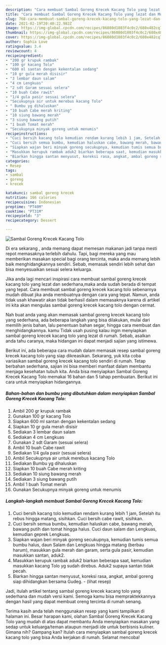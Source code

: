 ```yaml
---
description: "Cara membuat Sambal Goreng Krecek Kacang Tolo yang lezat dan Mudah Dibuat"
title: "Cara membuat Sambal Goreng Krecek Kacang Tolo yang lezat dan Mudah Dibuat"
slug: 768-cara-membuat-sambal-goreng-krecek-kacang-tolo-yang-lezat-dan-mudah-dibuat
date: 2021-02-19T20:40:22.982Z
image: https://img-global.cpcdn.com/recipes/86080d1803f4c0c2/680x482cq70/sambal-goreng-krecek-kacang-tolo-foto-resep-utama.jpg
thumbnail: https://img-global.cpcdn.com/recipes/86080d1803f4c0c2/680x482cq70/sambal-goreng-krecek-kacang-tolo-foto-resep-utama.jpg
cover: https://img-global.cpcdn.com/recipes/86080d1803f4c0c2/680x482cq70/sambal-goreng-krecek-kacang-tolo-foto-resep-utama.jpg
author: Sophia Love
ratingvalue: 3.4
reviewcount: 4
recipeingredient:
- "200 gr krupuk rambak"
- "100 gr kacang Tolo"
- "600 ml santan dengan kekentalan sedang"
- "10 gr gula merah disisir"
- "3 lembar daun salam"
- "4 cm Lengkuas"
- "2 sdt Garam sesuai selera"
- "10 buah Cabe rawit"
- "1/4 gula pasir sesuai selera"
- "Secukupnya air untuk merebus kacang Tolo"
- " Bumbu yg dihaluskan"
- "10 buah Cabe merah kriting"
- "10 siung bawang merah"
- "3 siung bawang putih"
- "1 buah Tomat merah"
- "Secukupnya minyak goreng untuk menumis"
recipeinstructions:
- "Cuci bersih kacang tolo kemudian rendam kurang lebih 1 jam, Setelah itu rebus hingga matang, sisihkan. Cuci bersih cabe rawit, sisihkan."
- "Cuci bersih semua bumbu, kemudian haluskan cabe, bawang merah, bawang putih dan tomat hingga halus. Cuci daun salam dan Lengkuas, kemudian geprek Lengkuas."
- "Siapkan wajan beri minyak goreng secukupnya, kemudian tumis semua bumbu halus, daun Salam dan Lengkuas hingga matang (berbau harum), masukkan gula merah dan garam, serta gula pasir, kemudian masukkan santan, aduk2."
- "Masukkan kerupuk rambak aduk2 biarkan beberapa saat, kemudian masukkan kacang Tolo yg sudah direbus. Aduk2 supaya santan tidak pecah."
- "Biarkan hingga santan menyusut, koreksi rasa, angkat, ambal goreng siap dihidangkan bersama Gudeg.           (lihat resep)"
categories:
- Resep
tags:
- sambal
- goreng
- krecek

katakunci: sambal goreng krecek 
nutrition: 166 calories
recipecuisine: Indonesian
preptime: "PT40M"
cooktime: "PT31M"
recipeyield: "3"
recipecategory: Dessert

---
```



![Sambal Goreng Krecek Kacang Tolo](https://img-global.cpcdn.com/recipes/86080d1803f4c0c2/680x482cq70/sambal-goreng-krecek-kacang-tolo-foto-resep-utama.jpg)

Di era  sekarang , anda memang dapat memesan makanan jadi tanpa mesti repot memasaknya terlebih dahulu. Tapi, bagi mereka yang mau memberikan masakan special bagi orang tercinta, maka anda memang lebih baik menghidangkannya sendiri. Sebab, memasak sendiri lebih sehat dan bisa menyesuaikan sesuai selera keluarga.

Jika anda lagi mencari inspirasi cara membuat sambal goreng krecek kacang tolo yang lezat dan sederhana,maka anda sudah berada di tempat yang tepat. Cara membuat sambal goreng krecek kacang tolo  sebenarnya mudah dibuat jika anda membuatnya dengan cara yang tepat. Namun, anda tidak usah khawatir akan tidak berhasil dalam memasaknya 
karena di artikel ini kita akan mengulas sambal goreng krecek kacang tolo dengan cermat.  



Nah buat anda yang akan memasak sambal goreng krecek kacang tolo yang sederhana, ada beberapa langkah yang bisa dilakukan, mulai dari memilih jenis bahan, lalu penentuan bahan segar, hingga cara membuat dan menghidangkannya. kamu Tidak usah pusing kalau ingin menyiapkan sambal goreng krecek kacang tolo yang lezat di rumah. Sebab, asalkan anda  tahu caranya, maka hidangan ini dapat menjadi sajian yang istimewa.

Berikut ini, ada beberapa cara mudah dalam memasak resep sambal goreng krecek kacang tolo yang siap dikreasikan. Sekarang, yuk kita coba variasikan sambal goreng krecek kacang tolo sendiri di rumah. Tetap berbahan sederhana, sajian ini bisa memberi manfaat dalam membantu menjaga kesehatan tubuh kita. Anda bisa menyiapkan Sambal Goreng Krecek Kacang Tolo memakai 16 bahan dan 5 tahap pembuatan. Berikut ini cara untuk menyiapkan hidangannya.

<!--inarticleads1-->

##### Bahan-bahan dan bumbu yang dibutuhkan dalam menyiapkan Sambal Goreng Krecek Kacang Tolo:

1. Ambil 200 gr krupuk rambak
1. Gunakan 100 gr kacang Tolo
1. Siapkan 600 ml santan dengan kekentalan sedang
1. Siapkan 10 gr gula merah disisir
1. Sediakan 3 lembar daun salam
1. Sediakan 4 cm Lengkuas
1. Gunakan 2 sdt Garam (sesuai selera)
1. Ambil 10 buah Cabe rawit
1. Sediakan 1/4 gula pasir (sesuai selera)
1. Ambil Secukupnya air untuk merebus kacang Tolo
1. Sediakan  Bumbu yg dihaluskan
1. Siapkan 10 buah Cabe merah kriting
1. Sediakan 10 siung bawang merah
1. Sediakan 3 siung bawang putih
1. Ambil 1 buah Tomat merah
1. Gunakan Secukupnya minyak goreng untuk menumis




<!--inarticleads2-->

##### Langkah-langkah membuat Sambal Goreng Krecek Kacang Tolo:

1. Cuci bersih kacang tolo kemudian rendam kurang lebih 1 jam, Setelah itu rebus hingga matang, sisihkan. Cuci bersih cabe rawit, sisihkan.
1. Cuci bersih semua bumbu, kemudian haluskan cabe, bawang merah, bawang putih dan tomat hingga halus. Cuci daun salam dan Lengkuas, kemudian geprek Lengkuas.
1. Siapkan wajan beri minyak goreng secukupnya, kemudian tumis semua bumbu halus, daun Salam dan Lengkuas hingga matang (berbau harum), masukkan gula merah dan garam, serta gula pasir, kemudian masukkan santan, aduk2.
1. Masukkan kerupuk rambak aduk2 biarkan beberapa saat, kemudian masukkan kacang Tolo yg sudah direbus. Aduk2 supaya santan tidak pecah.
1. Biarkan hingga santan menyusut, koreksi rasa, angkat, ambal goreng siap dihidangkan bersama Gudeg. -           (lihat resep)




Jadi, itulah artikel tentang  sambal goreng krecek kacang tolo  yang sederhana dan mudah versi kami. Semoga kamu bisa mempraktekkannya dengan hasil yang dapat membuat oreng tercinta di rumah senang. 

Terima kasih anda telah menggunakan resep yang kami tampilkan di halaman ini. Besar harapan kami, olahan  Sambal Goreng Krecek Kacang Tolo yang mudah di atas dapat membantu Anda menyiapkan masakan yang sedap untuk keluarga/teman ataupun menjadi ide untuk berbisnis kuliner. Gimana nih? Gampang kan? Itulah cara menyiapkan sambal goreng krecek kacang tolo yang bisa Anda kerjakan di rumah. Selamat mencoba!

